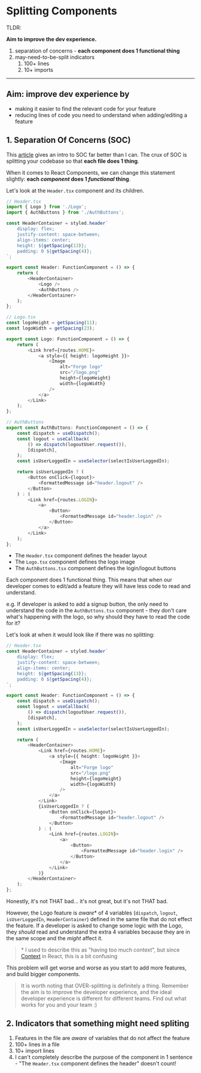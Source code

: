 # Splitting Components

TLDR:

**Aim to improve the dev experience.**

1. separation of concerns - **each component does 1 functional thing**
2. may-need-to-be-split indicators
    1. 100+ lines
    2. 10+ imports

---

## Aim: improve dev experience by

-   making it easier to find the relevant code for your feature
-   reducing lines of code you need to understand when adding/editing a feature

## 1. Separation Of Concerns (SOC)

This [article](https://dottedsquirrel.com/react/rethinking-soc-with-react/) gives an intro to SOC far better than I can. The crux of SOC is splitting your codebase so that **each file does 1 thing**.

When it comes to React Components, we can change this statement slightly: **each _component_ does 1 _functional_ thing**.

Let's look at the `Header.tsx` component and its children.

```typescript
// Header.tsx
import { Logo } from './Logo';
import { AuthButtons } from './AuthButtons';

const HeaderContainer = styled.header`
    display: flex;
    justify-content: space-between;
    align-items: center;
    height: ${getSpacing(13)};
    padding: 0 ${getSpacing(4)};
`;

export const Header: FunctionComponent = () => {
    return (
        <HeaderContainer>
            <Logo />
            <AuthButtons />
        </HeaderContainer>
    );
};

// Logo.tsx
const logoHeight = getSpacing(11);
const logoWidth = getSpacing(23);

export const Logo: FunctionComponent = () => {
    return (
        <Link href={routes.HOME}>
            <a style={{ height: logoHeight }}>
                <Image
                    alt="Forge logo"
                    src="/logo.png"
                    height={logoHeight}
                    width={logoWidth}
                />
            </a>
        </Link>
    );
};

// AuthButtons
export const AuthButtons: FunctionComponent = () => {
    const dispatch = useDispatch();
    const logout = useCallback(
        () => dispatch(logoutUser.request()),
        [dispatch],
    );
    const isUserLoggedIn = useSelector(selectIsUserLoggedIn);

    return isUserLoggedIn ? (
        <Button onClick={logout}>
            <FormattedMessage id="header.logout" />
        </Button>
    ) : (
        <Link href={routes.LOGIN}>
            <a>
                <Button>
                    <FormattedMessage id="header.login" />
                </Button>
            </a>
        </Link>
    );
};
```

-   The `Header.tsx` component defines the header layout
-   The `Logo.tsx` component defines the logo image
-   The `AuthButtons.tsx` component defines the login/logout buttons

Each component does 1 functional thing. This means that when our developer comes to edit/add a feature they will have less code to read and understand.

e.g. If developer is asked to add a signup button, the only need to understand the code in the `AuthButtons.tsx` component - they don't care what's happening with the logo, so why should they have to read the code for it?

Let's look at when it would look like if there was no splitting:

```typescript
// Header.tsx
const HeaderContainer = styled.header`
    display: flex;
    justify-content: space-between;
    align-items: center;
    height: ${getSpacing(13)};
    padding: 0 ${getSpacing(4)};
`;

export const Header: FunctionComponent = () => {
    const dispatch = useDispatch();
    const logout = useCallback(
        () => dispatch(logoutUser.request()),
        [dispatch],
    );
    const isUserLoggedIn = useSelector(selectIsUserLoggedIn);

    return (
        <HeaderContainer>
            <Link href={routes.HOME}>
                <a style={{ height: logoHeight }}>
                    <Image
                        alt="Forge logo"
                        src="/logo.png"
                        height={logoHeight}
                        width={logoWidth}
                    />
                </a>
            </Link>
            {isUserLoggedIn ? (
                <Button onClick={logout}>
                    <FormattedMessage id="header.logout" />
                </Button>
            ) : (
                <Link href={routes.LOGIN}>
                    <a>
                        <Button>
                            <FormattedMessage id="header.login" />
                        </Button>
                    </a>
                </Link>
            )}
        </HeaderContainer>
    );
};
```

Honestly, it's not THAT bad... it's not great, but it's not THAT bad.

However, the Logo feature is _aware_\* of 4 variables (`dispatch`, `logout`, `isUserLoggedIn`, `HeaderContainer`) defined in the same file that do not effect the feature. If a developer is asked to change some logic with the Logo, they _should_ read and understand the extra 4 variables because they are in the same scope and the _might_ affect it.

> \* I used to describe this as "having too much context", but since [Context](https://reactjs.org/docs/context.html) in React, this is a bit confusing

This problem will get worse and worse as you start to add more features, and build bigger components.

> It is worth noting that OVER-splitting is definitely a thing. Remember the aim is to improve the developer experience, and the ideal developer experience is different for different teams. Find out what works for you and your team :)

## 2. Indicators that something might need spliting

1. Features in the file are _aware_ of variables that do not affect the feature
1. 100+ lines in a file
1. 10+ import lines
1. I can't completely describe the purpose of the component in 1 sentence - "The `Header.tsx` component defines the header" doesn't count!
